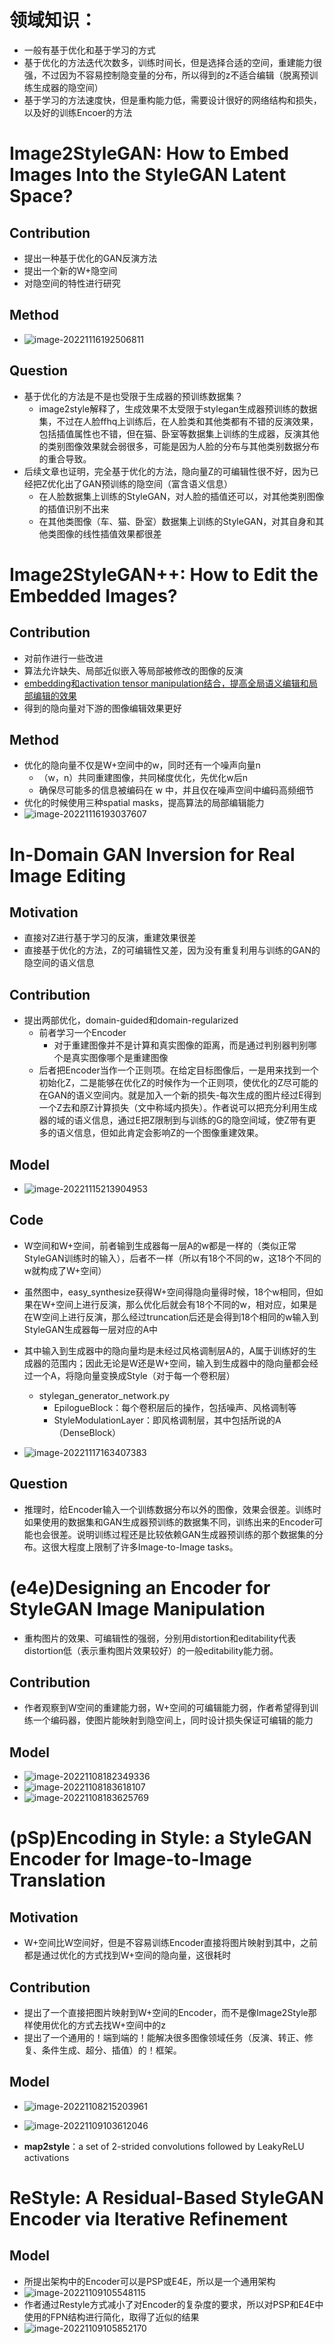 # 领域知识：

+ 一般有基于优化和基于学习的方式
+ 基于优化的方法迭代次数多，训练时间长，但是选择合适的空间，重建能力很强，不过因为不容易控制隐变量的分布，所以得到的z不适合编辑（脱离预训练生成器的隐空间）
+ 基于学习的方法速度快，但是重构能力低，需要设计很好的网络结构和损失，以及好的训练Encoer的方法

# Image2StyleGAN: How to Embed Images Into the StyleGAN Latent Space?

## Contribution

+ 提出一种基于优化的GAN反演方法
+ 提出一个新的W+隐空间
+ 对隐空间的特性进行研究

## Method

+ ![image-20221116192506811](GAN_inversion.assets/image-20221116192506811.png)

## Question

+ 基于优化的方法是不是也受限于生成器的预训练数据集？
  + image2style解释了，生成效果不太受限于stylegan生成器预训练的数据集，不过在人脸ffhq上训练后，在人脸类和其他类都有不错的反演效果，包括插值属性也不错，但在猫、卧室等数据集上训练的生成器，反演其他的类别图像效果就会弱很多，可能是因为人脸的分布与其他类别数据分布的重合导致。
+ 后续文章也证明，完全基于优化的方法，隐向量Z的可编辑性很不好，因为已经把Z优化出了GAN预训练的隐空间（富含语义信息）
  + 在人脸数据集上训练的StyleGAN，对人脸的插值还可以，对其他类别图像的插值识别不出来
  + 在其他类图像（车、猫、卧室）数据集上训练的StyleGAN，对其自身和其他类图像的线性插值效果都很差

# Image2StyleGAN++: How to Edit the Embedded Images?

## Contribution

+ 对前作进行一些改进
+ 算法允许缺失、局部近似嵌入等局部被修改的图像的反演
+ <u>embedding和activation tensor manipulation结合，提高全局语义编辑和局部编辑的效果</u>
+ 得到的隐向量对下游的图像编辑效果更好

## Method

+ 优化的隐向量不仅是W+空间中的w，同时还有一个噪声向量n
  + （w，n）共同重建图像，共同梯度优化，先优化w后n
  + 确保尽可能多的信息被编码在 w 中，并且仅在噪声空间中编码高频细节
+ 优化的时候使用三种spatial masks，提高算法的局部编辑能力
+ ![image-20221116193037607](GAN_inversion.assets/image-20221116193037607.png)

# In-Domain GAN Inversion for Real Image Editing

## Motivation

+ 直接对Z进行基于学习的反演，重建效果很差
+ 直接基于优化的方法，Z的可编辑性又差，因为没有重复利用与训练的GAN的隐空间的语义信息

## Contribution

+ 提出两部优化，domain-guided和domain-regularized
  + 前者学习一个Encoder
    + 对于重建图像并不是计算和真实图像的距离，而是通过判别器判别哪个是真实图像哪个是重建图像
  + 后者把Encoder当作一个正则项。在给定目标图像后，一是用来找到一个初始化Z，二是能够在优化Z的时候作为一个正则项，使优化的Z尽可能的在GAN的语义空间内。就是加入一个新的损失-每次生成的图片经过E得到一个Z去和原Z计算损失（文中称域内损失）。作者说可以把充分利用生成器的域的语义信息，通过E把Z限制到与训练的G的隐空间域，使Z带有更多的语义信息，但如此肯定会影响Z的一个图像重建效果。

## Model

+ ![image-20221115213904953](GAN_inversion.assets/image-20221115213904953.png)

## Code

+  W空间和W+空间，前者输到生成器每一层A的w都是一样的（类似正常StyleGAN训练时的输入），后者不一样（所以有18个不同的w，这18个不同的w就构成了W+空间）
+ 虽然图中，easy_synthesize获得W+空间得隐向量得时候，18个w相同，但如果在W+空间上进行反演，那么优化后就会有18个不同的w，相对应，如果是在W空间上进行反演，那么经过truncation后还是会得到18个相同的w输入到StyleGAN生成器每一层对应的A中

+ 其中输入到生成器中的隐向量均是未经过风格调制层A的，A属于训练好的生成器的范围内；因此无论是W还是W+空间，输入到生成器中的隐向量都会经过一个A，将隐向量变换成Style（对于每一个卷积层）
  + stylegan_generator_network.py
    + EpilogueBlock：每个卷积层后的操作，包括噪声、风格调制等
    + StyleModulationLayer：即风格调制层，其中包括所说的A（DenseBlock）
+ ![image-20221117163407383](GAN_inversion.assets/image-20221117163407383.png)

## Question

+ 推理时，给Encoder输入一个训练数据分布以外的图像，效果会很差。训练时如果使用的数据集和GAN生成器预训练的数据集不同，训练出来的Encoder可能也会很差。说明训练过程还是比较依赖GAN生成器预训练的那个数据集的分布。这很大程度上限制了许多Image-to-Image tasks。

# (e4e)Designing an Encoder for StyleGAN Image Manipulation

+ 重构图片的效果、可编辑性的强弱，分别用distortion和editability代表distortion低（表示重构图片效果较好）的一般editability能力弱。

## Contribution

+ 作者观察到W空间的重建能力弱，W+空间的可编辑能力弱，作者希望得到训练一个编码器，使图片能映射到隐空间上，同时设计损失保证可编辑的能力

## Model

+ ![image-20221108182349336](GAN_inversion.assets/image-20221108182349336.png)
+ ![image-20221108183618107](GAN_inversion.assets/image-20221108183618107.png)
+ ![image-20221108183625769](GAN_inversion.assets/image-20221108183625769.png)

# (pSp)Encoding in Style: a StyleGAN Encoder for Image-to-Image Translation

## Motivation

+ W+空间比W空间好，但是不容易训练Encoder直接将图片映射到其中，之前都是通过优化的方式找到W+空间的隐向量，这很耗时

## Contribution

+ 提出了一个直接把图片映射到W+空间的Encoder，而不是像Image2Style那样使用优化的方式去找W+空间中的z
+ 提出了一个通用的！端到端的！能解决很多图像领域任务（反演、转正、修复、条件生成、超分、插值）的！框架。

## Model

+ ![image-20221108215203961](GAN_inversion.assets/image-20221108215203961.png)

+ ![image-20221109103612046](GAN_inversion.assets/image-20221109103612046.png)
+ **map2style**：a set of 2-strided convolutions followed by LeakyReLU activations

# **ReStyle: A Residual-Based StyleGAN Encoder via Iterative Refinement**

## Model

+ 所提出架构中的Encoder可以是PSP或E4E，所以是一个通用架构
+ ![image-20221109105548115](GAN_inversion.assets/image-20221109105548115.png)
+ 作者通过Restyle方式减小了对Encoder的复杂度的要求，所以对PSP和E4E中使用的FPN结构进行简化，取得了近似的结果
+ ![image-20221109105852170](GAN_inversion.assets/image-20221109105852170.png)
